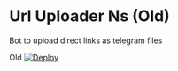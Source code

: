 # Url Uploader Ns (Old)
Bot to upload direct links as telegram files 

Old
[![Deploy](https://www.herokucdn.com/deploy/button.svg)](https://heroku.com/deploy?template=https://github.com/AnoNymouS1033/all)
